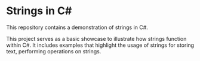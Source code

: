 # Strings in C#

This repository contains a demonstration of strings in C#.

This project serves as a basic showcase to illustrate how strings function within C#. It includes examples that highlight the usage of strings for storing text, performing operations on strings.
